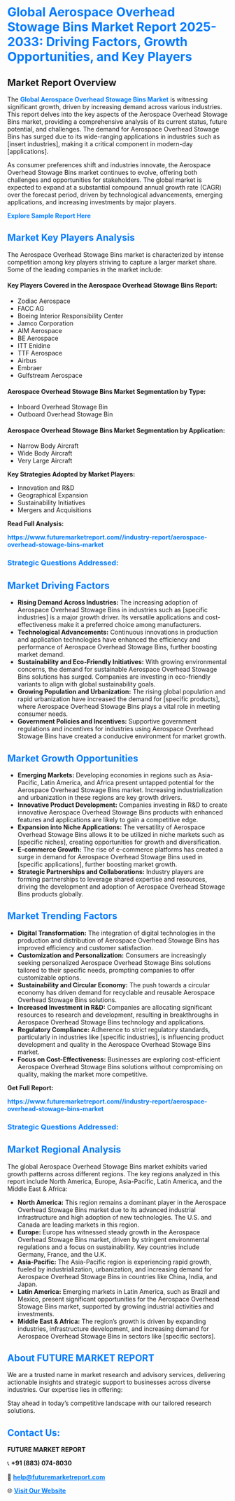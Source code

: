 <h1 style="color: #007BFF;">Global Aerospace Overhead Stowage Bins Market Report 2025-2033: Driving Factors, Growth Opportunities, and Key Players</h1>

<section id="overview">
<h2>Market Report Overview</h2>
<p>The <a href="https://www.futuremarketreport.com//industry-report/aerospace-overhead-stowage-bins-market" style="color: #007BFF; text-decoration: none;"><strong>Global Aerospace Overhead Stowage Bins Market</strong></a> is witnessing significant growth, driven by increasing demand across various industries. This report delves into the key aspects of the Aerospace Overhead Stowage Bins market, providing a comprehensive analysis of its current status, future potential, and challenges. The demand for Aerospace Overhead Stowage Bins has surged due to its wide-ranging applications in industries such as [insert industries], making it a critical component in modern-day [applications].</p>
<p>As consumer preferences shift and industries innovate, the Aerospace Overhead Stowage Bins market continues to evolve, offering both challenges and opportunities for stakeholders. The global market is expected to expand at a substantial compound annual growth rate (CAGR) over the forecast period, driven by technological advancements, emerging applications, and increasing investments by major players.</p>
</section>

<section id="overview">
<p><a href="https://www.futuremarketreport.com//request-sample/reportId=89418" style="color: #007BFF; text-decoration: none;"><strong>Explore Sample Report Here</strong></a></p>
</section>

<section id="key-players">
<h2 style="color: #007BFF;">Market Key Players Analysis</h2>
<p>The Aerospace Overhead Stowage Bins market is characterized by intense competition among key players striving to capture a larger market share. Some of the leading companies in the market include:</p>
<h4>Key Players Covered in the Aerospace Overhead Stowage Bins Report:</h4>
<ul><li>Zodiac Aerospace</li><li>FACC AG</li><li>Boeing Interior Responsibility Center</li><li>Jamco Corporation</li><li>AIM Aerospace</li><li>BE Aerospace</li><li>ITT Enidine</li><li>TTF Aerospace</li><li>Airbus</li><li>Embraer</li><li>Gulfstream Aerospace</li></ul>
<h4>Aerospace Overhead Stowage Bins Market Segmentation by Type:</h4>
<ul><li>Inboard Overhead Stowage Bin</li><li>Outboard Overhead Stowage Bin</li></ul>

<h4>Aerospace Overhead Stowage Bins Market Segmentation by Application:</h4>
<ul><li>Narrow Body Aircraft</li><li>Wide Body Aircraft</li><li>Very Large Aircraft</li></ul>
<p><strong>Key Strategies Adopted by Market Players:</strong></p>
<ul>
<li>Innovation and R&D</li>
<li>Geographical Expansion</li>
<li>Sustainability Initiatives</li>
<li>Mergers and Acquisitions</li>
</ul>
</section>

<section>
<p><strong>Read Full Analysis: </strong></p><a href="https://www.futuremarketreport.com//industry-report/aerospace-overhead-stowage-bins-market" style="color: #007BFF; text-decoration: none;"><strong>https://www.futuremarketreport.com//industry-report/aerospace-overhead-stowage-bins-market</strong></a>
<h3 style="color: #007BFF;">Strategic Questions Addressed:</h3>
</section>

<section id="driving-factors">
<h2 style="color: #007BFF;">Market Driving Factors</h2>
<ul>
<li><strong>Rising Demand Across Industries:</strong> The increasing adoption of Aerospace Overhead Stowage Bins in industries such as [specific industries] is a major growth driver. Its versatile applications and cost-effectiveness make it a preferred choice among manufacturers.</li>
<li><strong>Technological Advancements:</strong> Continuous innovations in production and application technologies have enhanced the efficiency and performance of Aerospace Overhead Stowage Bins, further boosting market demand.</li>
<li><strong>Sustainability and Eco-Friendly Initiatives:</strong> With growing environmental concerns, the demand for sustainable Aerospace Overhead Stowage Bins solutions has surged. Companies are investing in eco-friendly variants to align with global sustainability goals.</li>
<li><strong>Growing Population and Urbanization:</strong> The rising global population and rapid urbanization have increased the demand for [specific products], where Aerospace Overhead Stowage Bins plays a vital role in meeting consumer needs.</li>
<li><strong>Government Policies and Incentives:</strong> Supportive government regulations and incentives for industries using Aerospace Overhead Stowage Bins have created a conducive environment for market growth.</li>
</ul>
</section>

<section id="growth-opportunities">
<h2 style="color: #007BFF;">Market Growth Opportunities</h2>
<ul>
<li><strong>Emerging Markets:</strong> Developing economies in regions such as Asia-Pacific, Latin America, and Africa present untapped potential for the Aerospace Overhead Stowage Bins market. Increasing industrialization and urbanization in these regions are key growth drivers.</li>
<li><strong>Innovative Product Development:</strong> Companies investing in R&D to create innovative Aerospace Overhead Stowage Bins products with enhanced features and applications are likely to gain a competitive edge.</li>
<li><strong>Expansion into Niche Applications:</strong> The versatility of Aerospace Overhead Stowage Bins allows it to be utilized in niche markets such as [specific niches], creating opportunities for growth and diversification.</li>
<li><strong>E-commerce Growth:</strong> The rise of e-commerce platforms has created a surge in demand for Aerospace Overhead Stowage Bins used in [specific applications], further boosting market growth.</li>
<li><strong>Strategic Partnerships and Collaborations:</strong> Industry players are forming partnerships to leverage shared expertise and resources, driving the development and adoption of Aerospace Overhead Stowage Bins products globally.</li>
</ul>
</section>

<section id="trending-factors">
<h2 style="color: #007BFF;">Market Trending Factors</h2>
<ul>
<li><strong>Digital Transformation:</strong> The integration of digital technologies in the production and distribution of Aerospace Overhead Stowage Bins has improved efficiency and customer satisfaction.</li>
<li><strong>Customization and Personalization:</strong> Consumers are increasingly seeking personalized Aerospace Overhead Stowage Bins solutions tailored to their specific needs, prompting companies to offer customizable options.</li>
<li><strong>Sustainability and Circular Economy:</strong> The push towards a circular economy has driven demand for recyclable and reusable Aerospace Overhead Stowage Bins solutions.</li>
<li><strong>Increased Investment in R&D:</strong> Companies are allocating significant resources to research and development, resulting in breakthroughs in Aerospace Overhead Stowage Bins technology and applications.</li>
<li><strong>Regulatory Compliance:</strong> Adherence to strict regulatory standards, particularly in industries like [specific industries], is influencing product development and quality in the Aerospace Overhead Stowage Bins market.</li>
<li><strong>Focus on Cost-Effectiveness:</strong> Businesses are exploring cost-efficient Aerospace Overhead Stowage Bins solutions without compromising on quality, making the market more competitive.</li>
</ul>
</section>

<section>
<p><strong>Get Full Report: </strong></p><a href="https://www.futuremarketreport.com//industry-report/aerospace-overhead-stowage-bins-market" style="color: #007BFF; text-decoration: none;"><strong>https://www.futuremarketreport.com//industry-report/aerospace-overhead-stowage-bins-market</strong></a>
<h3 style="color: #007BFF;">Strategic Questions Addressed:</h3>
</section>


<section id="regional-analysis">
<h2 style="color: #007BFF;">Market Regional Analysis</h2>
<p>The global Aerospace Overhead Stowage Bins market exhibits varied growth patterns across different regions. The key regions analyzed in this report include North America, Europe, Asia-Pacific, Latin America, and the Middle East & Africa:</p>
<ul>
<li><strong>North America:</strong> This region remains a dominant player in the Aerospace Overhead Stowage Bins market due to its advanced industrial infrastructure and high adoption of new technologies. The U.S. and Canada are leading markets in this region.</li>
<li><strong>Europe:</strong> Europe has witnessed steady growth in the Aerospace Overhead Stowage Bins market, driven by stringent environmental regulations and a focus on sustainability. Key countries include Germany, France, and the U.K.</li>
<li><strong>Asia-Pacific:</strong> The Asia-Pacific region is experiencing rapid growth, fueled by industrialization, urbanization, and increasing demand for Aerospace Overhead Stowage Bins in countries like China, India, and Japan.</li>
<li><strong>Latin America:</strong> Emerging markets in Latin America, such as Brazil and Mexico, present significant opportunities for the Aerospace Overhead Stowage Bins market, supported by growing industrial activities and investments.</li>
<li><strong>Middle East & Africa:</strong> The region’s growth is driven by expanding industries, infrastructure development, and increasing demand for Aerospace Overhead Stowage Bins in sectors like [specific sectors].</li>
</ul>
</section>

<footer>
<h2 style="color: #007BFF;">About FUTURE MARKET REPORT</h2>
<p>We are a trusted name in market research and advisory services, delivering actionable insights and strategic support to businesses across diverse industries. Our expertise lies in offering:</p>

<p>Stay ahead in today’s competitive landscape with our tailored research solutions.</p>

<h2 style="color: #007BFF;">Contact Us:</h2>
<p><strong>FUTURE MARKET REPORT</strong></p>
<p>📞 <strong>+91 (883) 074-8030</strong></p>
<p>📧 <strong><a href="mailto:help@futuremarketreport.com" style="color: #007BFF;">help@futuremarketreport.com</a></strong></p>
<p>🌐 <strong><a href="https://www.futuremarketreport.com/" style="color: #007BFF;">Visit Our Website</a></strong></p>
</footer>